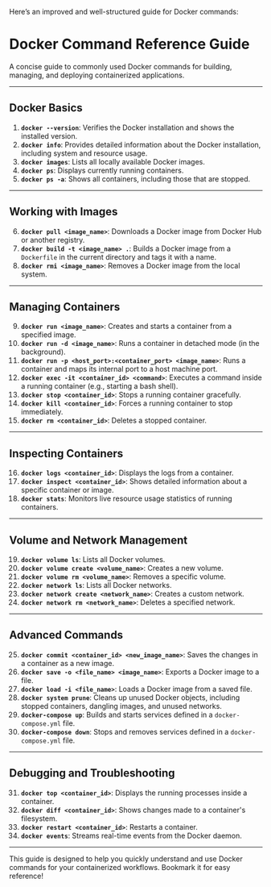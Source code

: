 Here’s an improved and well-structured guide for Docker commands:

# Docker Command Reference Guide

A concise guide to commonly used Docker commands for building, managing, and deploying containerized applications.

---

## Docker Basics
1. **`docker --version`**: Verifies the Docker installation and shows the installed version.
2. **`docker info`**: Provides detailed information about the Docker installation, including system and resource usage.
3. **`docker images`**: Lists all locally available Docker images.
4. **`docker ps`**: Displays currently running containers.
5. **`docker ps -a`**: Shows all containers, including those that are stopped.

---

## Working with Images
6. **`docker pull <image_name>`**: Downloads a Docker image from Docker Hub or another registry.
7. **`docker build -t <image_name> .`**: Builds a Docker image from a `Dockerfile` in the current directory and tags it with a name.
8. **`docker rmi <image_name>`**: Removes a Docker image from the local system.

---

## Managing Containers
9. **`docker run <image_name>`**: Creates and starts a container from a specified image.
10. **`docker run -d <image_name>`**: Runs a container in detached mode (in the background).
11. **`docker run -p <host_port>:<container_port> <image_name>`**: Runs a container and maps its internal port to a host machine port.
12. **`docker exec -it <container_id> <command>`**: Executes a command inside a running container (e.g., starting a bash shell).
13. **`docker stop <container_id>`**: Stops a running container gracefully.
14. **`docker kill <container_id>`**: Forces a running container to stop immediately.
15. **`docker rm <container_id>`**: Deletes a stopped container.

---

## Inspecting Containers
16. **`docker logs <container_id>`**: Displays the logs from a container.
17. **`docker inspect <container_id>`**: Shows detailed information about a specific container or image.
18. **`docker stats`**: Monitors live resource usage statistics of running containers.

---

## Volume and Network Management
19. **`docker volume ls`**: Lists all Docker volumes.
20. **`docker volume create <volume_name>`**: Creates a new volume.
21. **`docker volume rm <volume_name>`**: Removes a specific volume.
22. **`docker network ls`**: Lists all Docker networks.
23. **`docker network create <network_name>`**: Creates a custom network.
24. **`docker network rm <network_name>`**: Deletes a specified network.

---

## Advanced Commands
25. **`docker commit <container_id> <new_image_name>`**: Saves the changes in a container as a new image.
26. **`docker save -o <file_name> <image_name>`**: Exports a Docker image to a file.
27. **`docker load -i <file_name>`**: Loads a Docker image from a saved file.
28. **`docker system prune`**: Cleans up unused Docker objects, including stopped containers, dangling images, and unused networks.
29. **`docker-compose up`**: Builds and starts services defined in a `docker-compose.yml` file.
30. **`docker-compose down`**: Stops and removes services defined in a `docker-compose.yml` file.

---

## Debugging and Troubleshooting
31. **`docker top <container_id>`**: Displays the running processes inside a container.
32. **`docker diff <container_id>`**: Shows changes made to a container's filesystem.
33. **`docker restart <container_id>`**: Restarts a container.
34. **`docker events`**: Streams real-time events from the Docker daemon.

---

This guide is designed to help you quickly understand and use Docker commands for your containerized workflows. Bookmark it for easy reference!
